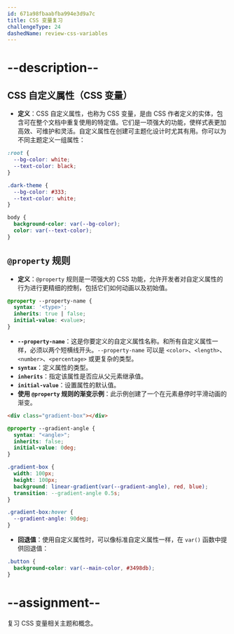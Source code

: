 ```yaml
---
id: 671a98fbaabfba994e3d9a7c
title: CSS 变量复习
challengeType: 24
dashedName: review-css-variables
---
```


# --description--

## CSS 自定义属性（CSS 变量）

- **定义**：CSS 自定义属性，也称为 CSS 变量，是由 CSS 作者定义的实体，包含可在整个文档中重复使用的特定值。它们是一项强大的功能，使样式表更加高效、可维护和灵活。自定义属性在创建可主题化设计时尤其有用。你可以为不同主题定义一组属性：

```css
:root {
  --bg-color: white;
  --text-color: black;
}

.dark-theme {
  --bg-color: #333;
  --text-color: white;
}

body {
  background-color: var(--bg-color);
  color: var(--text-color);
}
```

## `@property` 规则

- **定义**：`@property` 规则是一项强大的 CSS 功能，允许开发者对自定义属性的行为进行更精细的控制，包括它们如何动画以及初始值。

```css
@property --property-name {
  syntax: '<type>';
  inherits: true | false;
  initial-value: <value>;
}
```

- **`--property-name`**：这是你要定义的自定义属性名称。和所有自定义属性一样，必须以两个短横线开头。`--property-name` 可以是 `<color>`、`<length>`、`<number>`、`<percentage>` 或更复杂的类型。
- **`syntax`**：定义属性的类型。
- **`inherits`**：指定该属性是否应从父元素继承值。
- **`initial-value`**：设置属性的默认值。
- **使用 `@property` 规则的渐变示例**：此示例创建了一个在元素悬停时平滑动画的渐变。

```html
<div class="gradient-box"></div>
```

```css
@property --gradient-angle {
  syntax: "<angle>";
  inherits: false;
  initial-value: 0deg;
}

.gradient-box {
  width: 100px;
  height: 100px;
  background: linear-gradient(var(--gradient-angle), red, blue);
  transition: --gradient-angle 0.5s;
}

.gradient-box:hover {
  --gradient-angle: 90deg;
}
```

- **回退值**：使用自定义属性时，可以像标准自定义属性一样，在 `var()` 函数中提供回退值：

```css
.button {
  background-color: var(--main-color, #3498db);
}
```

# --assignment--

复习 CSS 变量相关主题和概念。

